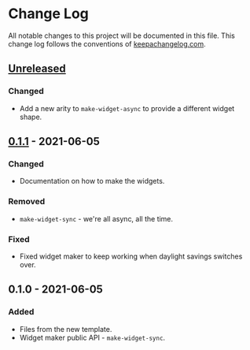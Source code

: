 # Change Log
All notable changes to this project will be documented in this file. This change log follows the conventions of [keepachangelog.com](http://keepachangelog.com/).

## [Unreleased]
### Changed
- Add a new arity to `make-widget-async` to provide a different widget shape.

## [0.1.1] - 2021-06-05
### Changed
- Documentation on how to make the widgets.

### Removed
- `make-widget-sync` - we're all async, all the time.

### Fixed
- Fixed widget maker to keep working when daylight savings switches over.

## 0.1.0 - 2021-06-05
### Added
- Files from the new template.
- Widget maker public API - `make-widget-sync`.

[Unreleased]: https://github.com/your-name/clojure-scad-3d-modeling/compare/0.1.1...HEAD
[0.1.1]: https://github.com/your-name/clojure-scad-3d-modeling/compare/0.1.0...0.1.1
